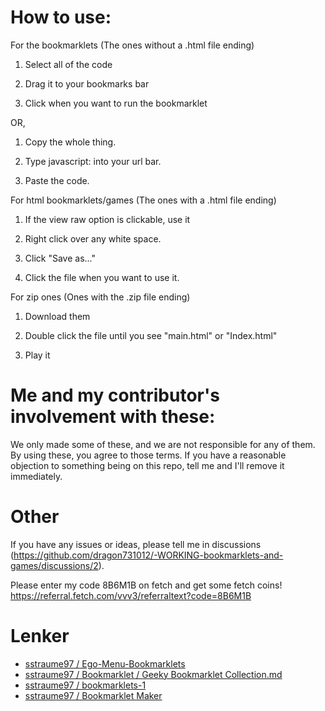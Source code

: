# How to use:

For the bookmarklets (The ones without a .html file ending)

1. Select all of the code

2. Drag it to your bookmarks bar

3. Click when you want to run the bookmarklet

OR,

1. Copy the whole thing.

2. Type javascript: into your url bar.

3. Paste the code.

For html bookmarklets/games (The ones with a .html file ending)

1. If the view raw option is clickable, use it

2. Right click over any white space.

3. Click "Save as..."

4. Click the file when you want to use it.

For zip ones (Ones with the .zip file ending)

1. Download them

2. Double click the file until you see "main.html" or "Index.html"

3. Play it

# Me and my contributor's involvement with these:

We only made some of these, and we are not responsible for any of them. By using these, you agree to those terms. If you have a reasonable objection to something being on this repo, tell me and I'll remove it immediately.

# Other
If you have any issues or ideas, please tell me in discussions (https://github.com/dragon731012/-WORKING-bookmarklets-and-games/discussions/2).

Please enter my code 8B6M1B on fetch and get some fetch coins! https://referral.fetch.com/vvv3/referraltext?code=8B6M1B

# Lenker
* [sstraume97 / Ego-Menu-Bookmarklets](https://github.com/sstraume97/Ego-Menu-Bookmarklets)
* [sstraume97 / Bookmarklet / Geeky Bookmarklet Collection.md](https://github.com/sstraume97/Bookmarklet/blob/main/Geeky%20Bookmarklet%20Collection.md)
* [sstraume97 / bookmarklets-1](https://github.com/sstraume97/bookmarklets-1)
* [sstraume97 / Bookmarklet Maker](https://github.com/sstraume97/bookmarklet-maker)
